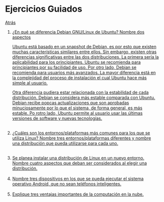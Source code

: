 # Ejercicios Guiados
<p><a href=../README.md>Atrás</a</p>

 <ol>
  <li>¿En qué se diferencia Debian GNU/Linux de Ubuntu? Nombre dos aspectos</li>
  <p>Ubuntu está basado en un snapshot de Debian, es por esto que existen muchas características similares entre ellos. Sin embargo, existen otras diferencias significativas entre las dos distribuciones. La primera sería la aplicabilidad para los principiantes. Ubuntu se recomienda para principiantes por su facilidad de uso. Por otro lado, Debian se recomienda para usuarios más avanzados. La mayor diferencia está en la complejidad del proceso de instalación el cual Ubuntu hace más simple al usuario.</p>
  <p>Otra diferencia pudiera estar relacionada con la estabilidad de cada distribución. Debian se considera más estable comparada con Ubuntu. Debian recibe popcas actualizaciones que son aprobadas minuciosamente por lo que el sistema, de forma general, es más estable. Po rotro lado, Ubuntu permite al usuario usar las últimas versiones de software y nuevas tecnologías.</p>
  <br>
  
  <li>¿Cuáles son los entornos/plataformas más comunes para los que se utiliza Linux? Nombre tres entornos/plataformas diferentes y nombre una distribución que pueda utilizarse para cada uno.</li>
  <p></p><br>
  
  <li>Se planea instalar una distribución de Linux en un nuevo entorno. Nombre cuatro aspectos que deban ser considerados al elegir una distribución.</li><br>
  
  <li>Nombre tres dispositivos en los que se pueda ejecutar el sistema operativo Android, que no sean teléfonos inteligentes.</li><br>
  
  <li>Explique tres ventajas importantes de la computación en la nube.</li>
 </ol>
